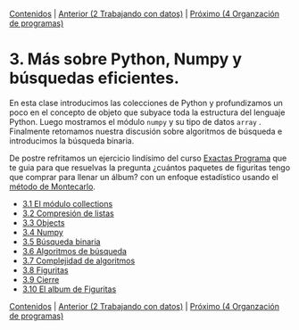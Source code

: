 [Contenidos](../Contenidos.md) \| [Anterior (2 Trabajando con datos)](../02_Datos/00_Resumen.md) \| [Próximo (4 Organzación de programas)](../04_Orga_programa_OSKI1/00_Resumen.md)

# 3. Más sobre Python, Numpy y búsquedas eficientes.
En esta clase introducimos las colecciones de Python y profundizamos un poco en el concepto de objeto que subyace toda la estructura del lenguaje Python.
Luego mostramos el módulo `numpy` y su tipo de datos `array` . Finalmente retomamos nuestra discusión sobre algoritmos de búsqueda e introducimos la búsqueda binaria.

De postre refritamos un ejercicio lindísimo del curso [Exactas Programa]() que te guia para que resuelvas la pregunta ¿cuántos paquetes de figuritas tengo que comprar para llenar un álbum? con un enfoque estadístico usando el [método de Montecarlo](https://es.wikipedia.org/wiki/M%C3%A9todo_de_Montecarlo).



* [3.1 El módulo collections](01_Collections.md)
* [3.2 Compresión de listas](02_List_comprehension.md)
* [3.3 Objects](03_Objects.md)
* [3.4 Numpy](04_Numpy.md)
* [3.5 Búsqueda binaria](05_BusqBinaria.md)
* [3.6 Algoritmos de búsqueda](06_5_BSec_BBin_Viejo.md)
* [3.7 Complejidad de algoritmos](06_Complejidad.md)
* [3.8 Figuritas](07_NumPy_Arrays.md)
* [3.9 Cierre](08_Cierre.md)
* [3.10 El album de Figuritas](09_Figuritas.md)


[Contenidos](../Contenidos.md) \| [Anterior (2 Trabajando con datos)](../02_Datos/00_Resumen.md) \| [Próximo (4 Organzación de programas)](../04_Orga_programa_OSKI1/00_Resumen.md)
